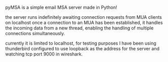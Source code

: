 pyMSA is a simple email MSA server made in Python!

the server runs indefinitely awaiting connection requests from MUA clients on localhost
once a connection to an MUA has been established, it handles the incoming data from a
new thread, enabling the handling of multiple connections simultaneously.

currently it is limited to localhost, for testing purposes I have been using thunderbird
configured to use loopback as the address for the server and watching tcp port 9000
in wireshark.
